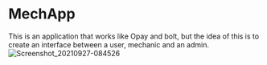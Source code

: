 # MechApp
This is an application that works like Opay and bolt, but the idea of this is to create an interface between a user, mechanic and an admin. 
<br>
![Screenshot_20210927-084526](https://user-images.githubusercontent.com/61922605/140636675-650ac61f-3676-4414-8865-8dce1f9a1261.png)

